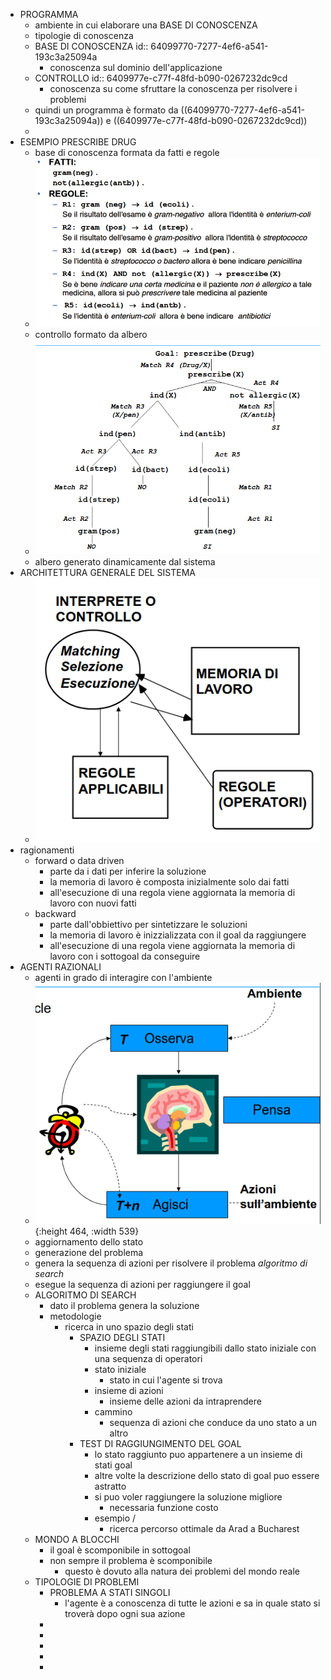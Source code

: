 - PROGRAMMA
	- ambiente in cui elaborare una BASE DI CONOSCENZA
	- tipologie di conoscenza
	- BASE DI CONOSCENZA
	  id:: 64099770-7277-4ef6-a541-193c3a25094a
		- conoscenza sul dominio dell'applicazione
	- CONTROLLO
	  id:: 6409977e-c77f-48fd-b090-0267232dc9cd
		- conoscenza su come sfruttare la conoscenza per risolvere i problemi
	- quindi un programma è formato da ((64099770-7277-4ef6-a541-193c3a25094a)) e ((6409977e-c77f-48fd-b090-0267232dc9cd))
	-
- ESEMPIO PRESCRIBE DRUG
	- base di conoscenza formata da fatti e regole
	- ![image.png](../assets/image_1678350828296_0.png)
	- controllo formato da albero
	- ![image.png](../assets/image_1678350884323_0.png)
	- albero generato dinamicamente dal sistema
- ARCHITETTURA GENERALE DEL SISTEMA
	- ![image.png](../assets/image_1678351961449_0.png)
- ragionamenti
	- forward o data driven
		- parte da i dati per inferire la soluzione
		- la memoria  di lavoro è composta inizialmente solo dai fatti
		- all'esecuzione di una regola viene aggiornata la memoria di lavoro con nuovi fatti
	- backward
		- parte dall'obbiettivo per sintetizzare le soluzioni
		- la memoria di lavoro è inizzializzata con il goal da raggiungere
		- all'esecuzione di una regola viene aggiornata la memoria di lavoro con i sottogoal da conseguire
- AGENTI RAZIONALI
	- agenti in grado di interagire con l'ambiente
	- ![image.png](../assets/image_1678352853974_0.png){:height 464, :width 539}
	- aggiornamento dello stato
	- generazione del problema
	- genera la sequenza di azioni per risolvere il problema *algoritmo di search*
	- esegue la sequenza di azioni per raggiungere il goal
	- ALGORITMO DI SEARCH
		- dato il problema genera la soluzione
		- metodologie
			- ricerca in uno spazio degli stati
				- SPAZIO DEGLI STATI
					- insieme degli stati raggiungibili dallo stato iniziale con una sequenza di operatori
					- stato iniziale
						- stato in cui l'agente si trova
					- insieme  di azioni
						- insieme delle azioni da intraprendere
					- cammino
						- sequenza di azioni che conduce da uno stato a un altro
				- TEST DI RAGGIUNGIMENTO DEL GOAL
					- lo stato raggiunto puo appartenere a un insieme di stati goal
					- altre volte la descrizione dello stato di goal puo essere astratto
					- si puo voler raggiungere la soluzione migliore
						- necessaria funzione costo
					- esempio /
						- ricerca percorso ottimale da Arad a Bucharest
	- MONDO A BLOCCHI
		- il goal è scomponibile in sottogoal
		- non sempre il problema è scomponibile
			- questo è dovuto alla natura dei problemi del mondo reale
	- TIPOLOGIE DI PROBLEMI
		- PROBLEMA A STATI SINGOLI
			- l'agente è a conoscenza di tutte le azioni e sa in quale stato si troverà dopo ogni sua azione
		-
		-
		-
		-
		-